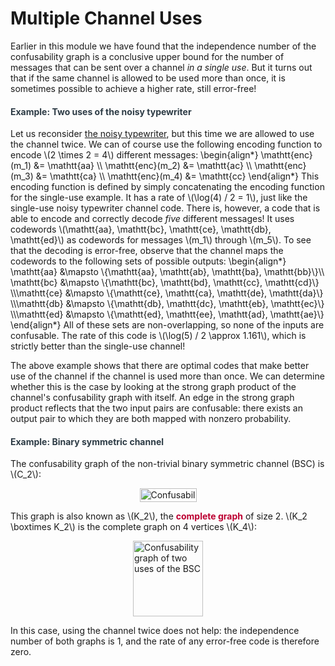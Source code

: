 # Multiple Channel Uses

<p>Earlier in this module we have found that the independence number of the confusability graph is a conclusive upper bound for the number of messages that can be sent over a channel <i>in a single use</i>. But it turns out that if the same channel is allowed to be used more than once, it is sometimes possible to achieve a higher rate, still error-free!</p>
<div class="content-box pad-box-mini border border-trbl border-round">
<h4 style="color: #2d3b45;"><strong>Example: Two uses of the noisy typewriter</strong></h4>
Let us reconsider <a title="Introduction: Zero-Error Channel Coding" href="https://canvas.uva.nl/courses/10933/pages/introduction-zero-error-channel-coding#noisy" data-api-endpoint="https://canvas.uva.nl/api/v1/courses/10933/pages/introduction-zero-error-channel-coding%23noisy" data-api-returntype="Page">the noisy typewriter</a>, but this time we are allowed to use the channel twice. We can of course use the following encoding function to encode \(2 \times 2 = 4\) different messages: \begin{align*} \mathtt{enc}(m_1) &amp;= \mathtt{aa} \\ \mathtt{enc}(m_2) &amp;= \mathtt{ac} \\ \mathtt{enc}(m_3) &amp;= \mathtt{ca} \\ \mathtt{enc}(m_4) &amp;= \mathtt{cc} \end{align*} This encoding function is defined by simply concatenating the encoding function for the single-use example. It has a rate of \(\log(4) / 2 = 1\), just like the single-use noisy typewriter channel code. There is, however, a code that is able to encode and correctly decode <i>five</i> different messages! It uses codewords \(\mathtt{aa}, \mathtt{bc}, \mathtt{ce}, \mathtt{db}, \mathtt{ed}\) as codewords for messages \(m_1\) through \(m_5\). To see that the decoding is error-free, observe that the channel maps the codewords to the following sets of possible outputs: \begin{align*} \mathtt{aa} &amp;\mapsto \{\mathtt{aa}, \mathtt{ab}, \mathtt{ba}, \mathtt{bb}\}\\ \mathtt{bc} &amp;\mapsto \{\mathtt{bc}, \mathtt{bd}, \mathtt{cc}, \mathtt{cd}\} \\\mathtt{ce} &amp;\mapsto \{\mathtt{ce}, \mathtt{ca}, \mathtt{de}, \mathtt{da}\} \\\mathtt{db} &amp;\mapsto \{\mathtt{db}, \mathtt{dc}, \mathtt{eb}, \mathtt{ec}\} \\\mathtt{ed} &amp;\mapsto \{\mathtt{ed}, \mathtt{ee}, \mathtt{ad}, \mathtt{ae}\} \end{align*} All of these sets are non-overlapping, so none of the inputs are confusable. The rate of this code is \(\log(5) / 2 \approx 1.161\), which is strictly better than the single-use channel!</div>
<p>The above example shows that there are optimal codes that make better use of the channel if the channel is used more than once. We can determine whether this is the case by looking at the strong graph product of the channel's confusability graph with itself. An edge in the strong graph product reflects that the two input pairs are confusable: there exists an output pair to which they are both mapped with nonzero probability.</p>
<div class="content-box pad-box-mini border border-trbl border-round">
<h4 style="color: #2d3b45;"><strong>Example: Binary symmetric channel</strong></h4>
The confusability graph of the non-trivial binary symmetric channel (BSC) is \(C_2\):
<p><img style="display: block; margin-left: auto; margin-right: auto;" src="https://canvas.uva.nl/courses/10933/files/1322444/preview?verifier=LCjaZqG0AXEFfvDKuqGFXbh3q7YQB8PLkRqc6GYa" alt="Confusability graph of the BSC" width="91" height="22" data-api-endpoint="https://canvas.uva.nl/api/v1/courses/10933/files/1322444" data-api-returntype="File"></p>
This graph is also known as \(K_2\), the <span style="color: #bc0031;"><strong>complete graph</strong></span> of size 2. \(K_2 \boxtimes K_2\) is the complete graph on 4 vertices \(K_4\):
<p><img style="display: block; margin-left: auto; margin-right: auto;" src="https://canvas.uva.nl/courses/10933/files/1322445/preview?verifier=AqYVXOwAtTLeuGWJScUSwQbGdbRsmXiA80fvPh4b" alt="Confusability graph of two uses of the BSC" width="112" height="121" data-api-endpoint="https://canvas.uva.nl/api/v1/courses/10933/files/1322445" data-api-returntype="File"></p>
In this case, using the channel twice does not help: the independence number of both graphs is 1, and the rate of any error-free code is therefore zero.</div>